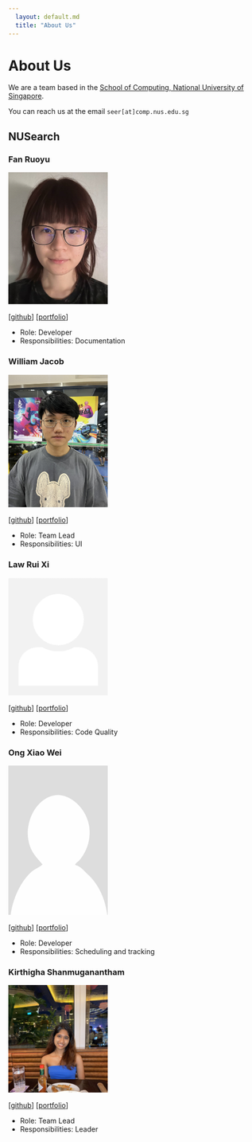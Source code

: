 ```yaml
---
  layout: default.md
  title: "About Us"
---
```


# About Us

We are a team based in the [School of Computing, National University of Singapore](http://www.comp.nus.edu.sg).

You can reach us at the email `seer[at]comp.nus.edu.sg`

## NUSearch

### Fan Ruoyu

<img src="images/frrrrry.png" width="200px">

[[github](https://github.com/frrrrry)]
[[portfolio](team/frrrrry.md)]

* Role: Developer
* Responsibilities: Documentation 

### William Jacob

<img src="images/william.jpeg" width="200px">

[[github](http://github.com/wjacobw)]
[[portfolio](team/johndoe.md)]

* Role: Team Lead
* Responsibilities: UI

### Law Rui Xi

<img src="images/lawruixi.png" width="200px">

[[github](http://github.com/lawruixi)] [[portfolio](team/lawruixi.md)]

* Role: Developer
* Responsibilities: Code Quality

### Ong Xiao Wei

<img src="images/xxiaoweii.png" width="200px">

[[github](http://github.com/xxiaoweii)]
[[portfolio](team/xxiaoweii.md)]

* Role: Developer
* Responsibilities: Scheduling and tracking

### Kirthigha Shanmuganantham

<img src="images/kayabuttertoastt.png" width="200px">

[[github](http://github.com/kayabuttertoastt)]
[[portfolio](team/kayabuttertoastt.md)]

* Role: Team Lead 
* Responsibilities: Leader
